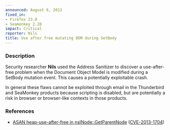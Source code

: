 ```yaml
---
announced: August 6, 2013
fixed_in:
- Firefox 23.0
- Seamonkey 2.20
impact: Critical
reporter: Nils
title: Use after free mutating DOM during SetBody
---
```


<h3>Description</h3>

<p>Security researcher <strong>Nils</strong> used the Address Sanitizer to
discover a use-after-free problem when the Document Object Model is modified
during a SetBody mutation event. This causes a potentially exploitable
crash.</p>

<p class="note">In general these flaws cannot be exploited through email in the
Thunderbird and SeaMonkey products because scripting is disabled, but are
potentially a risk in browser or browser-like contexts in those products.</p>


<h3>References</h3>

<ul>
  <li><a href="https://bugzilla.mozilla.org/show_bug.cgi?id=883313">
       ASAN heap-use-after-free in nsINode::GetParentNode</a> (<a href="http://cve.mitre.org/cgi-bin/cvename.cgi?name=CVE-2013-1704" class="ex-ref">CVE-2013-1704</a>)</li>
</ul>



